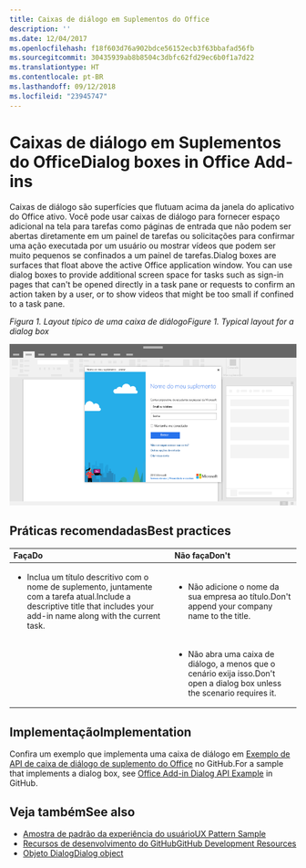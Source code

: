 ```yaml
---
title: Caixas de diálogo em Suplementos do Office
description: ''
ms.date: 12/04/2017
ms.openlocfilehash: f18f603d76a902bdce56152ecb3f63bbafad56fb
ms.sourcegitcommit: 30435939ab8b8504c3dbfc62fd29ec6b0f1a7d22
ms.translationtype: HT
ms.contentlocale: pt-BR
ms.lasthandoff: 09/12/2018
ms.locfileid: "23945747"
---
```

# <a name="dialog-boxes-in-office-add-ins"></a><span data-ttu-id="46c96-102">Caixas de diálogo em Suplementos do Office</span><span class="sxs-lookup"><span data-stu-id="46c96-102">Dialog boxes in Office Add-ins</span></span>
 
<span data-ttu-id="46c96-p101">Caixas de diálogo são superfícies que flutuam acima da janela do aplicativo do Office ativo. Você pode usar caixas de diálogo para fornecer espaço adicional na tela para tarefas como páginas de entrada que não podem ser abertas diretamente em um painel de tarefas ou solicitações para confirmar uma ação executada por um usuário ou mostrar vídeos que podem ser muito pequenos se confinados a um painel de tarefas.</span><span class="sxs-lookup"><span data-stu-id="46c96-p101">Dialog boxes are surfaces that float above the active Office application window. You can use dialog boxes to provide additional screen space for tasks such as sign-in pages that can't be opened directly in a task pane or requests to confirm an action taken by a user, or to show videos that might be too small if confined to a task pane.</span></span>

<span data-ttu-id="46c96-105">*Figura 1. Layout típico de uma caixa de diálogo*</span><span class="sxs-lookup"><span data-stu-id="46c96-105">*Figure 1. Typical layout for a dialog box*</span></span>

![Uma imagem de exemplo que exibe um layout típico de uma caixa de diálogo](../images/overview-with-app-dialog.png)

## <a name="best-practices"></a><span data-ttu-id="46c96-107">Práticas recomendadas</span><span class="sxs-lookup"><span data-stu-id="46c96-107">Best practices</span></span>

|<span data-ttu-id="46c96-108">**Faça**</span><span class="sxs-lookup"><span data-stu-id="46c96-108">**Do**</span></span>|<span data-ttu-id="46c96-109">**Não faça**</span><span class="sxs-lookup"><span data-stu-id="46c96-109">**Don't**</span></span>|
|:-----|:--------|
|<ul><li><span data-ttu-id="46c96-110">Inclua um título descritivo com o nome de suplemento, juntamente com a tarefa atual.</span><span class="sxs-lookup"><span data-stu-id="46c96-110">Include a descriptive title that includes your add-in name along with the current task.</span></span></li></ul>|<ul><li><span data-ttu-id="46c96-111">Não adicione o nome da sua empresa ao título.</span><span class="sxs-lookup"><span data-stu-id="46c96-111">Don't append your company name to the title.</span></span></li></ul>|
||<ul><li><span data-ttu-id="46c96-112">Não abra uma caixa de diálogo, a menos que o cenário exija isso.</span><span class="sxs-lookup"><span data-stu-id="46c96-112">Don't open a dialog box unless the scenario requires it.</span></span></li></ul>|

## <a name="implementation"></a><span data-ttu-id="46c96-113">Implementação</span><span class="sxs-lookup"><span data-stu-id="46c96-113">Implementation</span></span>

<span data-ttu-id="46c96-114">Confira um exemplo que implementa uma caixa de diálogo em [Exemplo de API de caixa de diálogo de suplemento do Office](https://github.com/OfficeDev/Office-Add-in-Dialog-API-Simple-Example) no GitHub.</span><span class="sxs-lookup"><span data-stu-id="46c96-114">For a sample that implements a dialog box, see [Office Add-in Dialog API Example](https://github.com/OfficeDev/Office-Add-in-Dialog-API-Simple-Example) in GitHub.</span></span>

## <a name="see-also"></a><span data-ttu-id="46c96-115">Veja também</span><span class="sxs-lookup"><span data-stu-id="46c96-115">See also</span></span>

- [<span data-ttu-id="46c96-116">Amostra de padrão da experiência do usuário</span><span class="sxs-lookup"><span data-stu-id="46c96-116">UX Pattern Sample</span></span>](https://office.visualstudio.com/DefaultCollection/OC/_git/GettingStarted-FabricReact)
- [<span data-ttu-id="46c96-117">Recursos de desenvolvimento do GitHub</span><span class="sxs-lookup"><span data-stu-id="46c96-117">GitHub Development Resources</span></span>](https://github.com/OfficeDev/Office-Add-in-UX-Design-Patterns-Code)
- [<span data-ttu-id="46c96-118">Objeto Dialog</span><span class="sxs-lookup"><span data-stu-id="46c96-118">Dialog object</span></span>](https://docs.microsoft.com/javascript/api/office/office.dialog?view=office-js)


